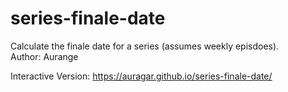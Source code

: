 # series-finale-date
Calculate the finale date for a series (assumes weekly episdoes).  
Author: Aurange

Interactive Version: https://auragar.github.io/series-finale-date/
